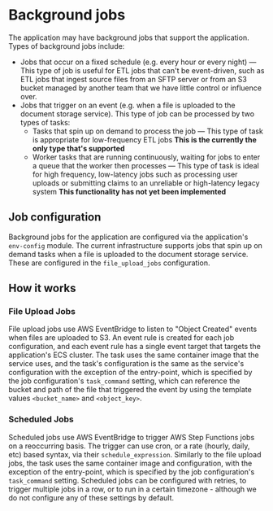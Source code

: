 # Background jobs

The application may have background jobs that support the application. Types of background jobs include:

* Jobs that occur on a fixed schedule (e.g. every hour or every night) — This type of job is useful for ETL jobs that can't be event-driven, such as ETL jobs that ingest source files from an SFTP server or from an S3 bucket managed by another team that we have little control or influence over.
* Jobs that trigger on an event (e.g. when a file is uploaded to the document storage service). This type of job can be processed by two types of tasks:
  * Tasks that spin up on demand to process the job — This type of task is appropriate for low-frequency ETL jobs **This is the currently the only type that's supported**
  * Worker tasks that are running continuously, waiting for jobs to enter a queue that the worker then processes — This type of task is ideal for high frequency, low-latency jobs such as processing user uploads or submitting claims to an unreliable or high-latency legacy system **This functionality has not yet been implemented**

## Job configuration

Background jobs for the application are configured via the application's `env-config` module. The current infrastructure supports jobs that spin up on demand tasks when a file is uploaded to the document storage service. These are configured in the `file_upload_jobs` configuration.

## How it works

### File Upload Jobs

File upload jobs use AWS EventBridge to listen to "Object Created" events when files are uploaded to S3. An event rule is created for each job configuration, and each event rule has a single event target that targets the application's ECS cluster. The task uses the same container image that the service uses, and the task's configuration is the same as the service's configuration with the exception of the entry-point, which is specified by the job configuration's `task_command` setting, which can reference the bucket and path of the file that triggered the event by using the template values `<bucket_name>` and `<object_key>`.

### Scheduled Jobs

Scheduled jobs use AWS EventBridge to trigger AWS Step Functions jobs on a reoccurring basis. The trigger can use cron, or a rate (hourly, daily, etc) based syntax, via their `schedule_expression`. Similarly to the file upload jobs, the task uses the same container image and configuration, with the exception of the entry-point, which is specified by the job configuration's `task_command` setting. Scheduled jobs can be configured with retries, to trigger multiple jobs in a row, or to run in a certain timezone - although we do not configure any of these settings by default.
